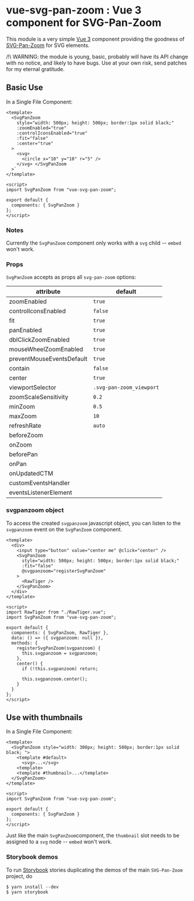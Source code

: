 # vue-svg-pan-zoom : Vue 3 component for SVG-Pan-Zoom

This module is a very simple [Vue 3](https://vuejs.org/) component providing the
goodness of [SVG-Pan-Zoom](https://github.com/ariutta/svg-pan-zoom) for SVG elements.

/!\ WARNING: the module is young, basic, probably will have its
API change with no notice, and likely to have
bugs. Use at your own risk, send patches for my eternal gratitude.

## Basic Use

In a Single File Component:

```vue
<template>
  <SvgPanZoom
    style="width: 500px; height: 500px; border:1px solid black;"
    :zoomEnabled="true"
    :controlIconsEnabled="true"
    :fit="false"
    :center="true"
  >
    <svg>
      <circle x="10" y="10" r="5" />
    </svg> </SvgPanZoom
  >`
</template>

<script>
import SvgPanZoom from "vue-svg-pan-zoom";

export default {
  components: { SvgPanZoom }
};
</script>
```

### Notes

Currently the `SvgPanZoom` component only works with a `svg` child -- `embed` won't work.

### Props

`SvgPanZoom` accepts as props all `svg-pan-zoom` options:

| attribute                 | default                  |
| ------------------------- | ------------------------ |
| zoomEnabled               | `true`                   |
| controlIconsEnabled       | `false`                  |
| fit                       | `true`                   |
| panEnabled                | `true`                   |
| dblClickZoomEnabled       | `true`                   |
| mouseWheelZoomEnabled     | `true`                   |
| preventMouseEventsDefault | `true`                   |
| contain                   | `false`                  |
| center                    | `true`                   |
| viewportSelector          | `.svg-pan-zoom_viewport` |
| zoomScaleSensitivity      | `0.2`                    |
| minZoom                   | `0.5`                    |
| maxZoom                   | `10`                     |
| refreshRate               | `auto`                   |
| beforeZoom                |                          |
| onZoom                    |                          |
| beforePan                 |                          |
| onPan                     |                          |
| onUpdatedCTM              |                          |
| customEventsHandler       |                          |
| eventsListenerElement     |                          |

### svgpanzoom object

To access the created `svgpanzoom` javascript object, you can
listen to the `svgpanzoom` event on the `SvgPanZoom` component.

```vue
<template>
  <div>
    <input type="button" value="center me" @click="center" />
    <SvgPanZoom
      style="width: 500px; height: 500px; border:1px solid black;"
      :fit="false"
      @svgpanzoom="registerSvgPanZoom"
    >
      <RawTiger />
    </SvgPanZoom>
  </div>
</template>

<script>
import RawTiger from "./RawTiger.vue";
import SvgPanZoom from "vue-svg-pan-zoom";

export default {
  components: { SvgPanZoom, RawTiger },
  data: () => ({ svgpanzoom: null }),
  methods: {
    registerSvgPanZoom(svgpanzoom) {
      this.svgpanzoom = svgpanzoom;
    },
    center() {
      if (!this.svgpanzoom) return;

      this.svgpanzoom.center();
    }
  }
};
</script>
```

## Use with thumbnails

In a Single File Component:

```vue
<template>
  <SvgPanZoom style="width: 300px; height: 500px; border:1px solid black; ">
    <template #default>
      <svg>...</svg>
    <template>
    <template #thumbnail>...</template>
  </SvgPanZoom>
</template>

<script>
import SvgPanZoom from "vue-svg-pan-zoom";

export default {
  components: { SvgPanZoom }
};
</script>
```

Just like the main `SvgPanZoom`component, the `thumbnail` slot needs to
be assigned to a `svg` node -- `embed` won't work.

### Storybook demos

To run [Storybook](https://github.com/storybooks/storybook) stories duplicating the demos of
the main `SVG-Pan-Zoom` project, do

```fish
$ yarn install --dev
$ yarn storybook
```
